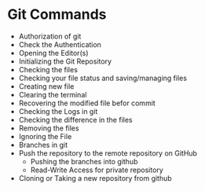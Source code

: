 <h1> Git Commands </h1>

<ul>
  <li>Authorization of git</li>
  <li>Check the Authentication</li>
  <li>Opening the Editor(s)</li>
  <li>Initializing the Git Repository</li>
  <li>Checking the files</li>
  <li>Checking your file status and saving/managing files</li>
  <li>Creating new file</li>
  <li>Clearing the terminal</li>
  <li>Recovering the modified file befor commit</li>
  <li>Checking the Logs in git</li>
  <li>Checking the difference in the files</li>
  <li>Removing the files</li>
  <li>Ignoring the File</li>
  <li>Branches in git</li>
  <li>
    Push the repository to the remote repository on GitHub
    <ul>
      <li>Pushing the branches into github</li>
      <li>Read-Write Access for private repository</li>
    </ul>
  </li>
  <li>Cloning or Taking a new repository from github</li>
</ul>
